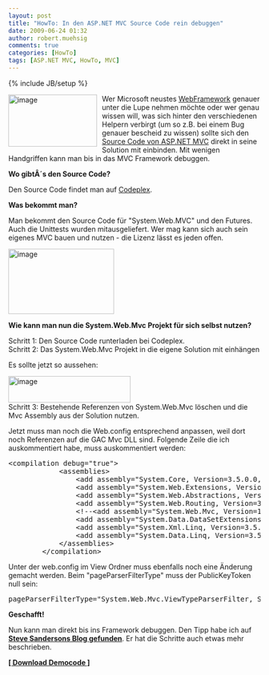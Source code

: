 ```yaml
---
layout: post
title: "HowTo: In den ASP.NET MVC Source Code rein debuggen"
date: 2009-06-24 01:32
author: robert.muehsig
comments: true
categories: [HowTo]
tags: [ASP.NET MVC, HowTo, MVC]
---
```

{% include JB/setup %}
<p><a href="{{BASE_PATH}}/assets/wp-images/image767.png"><img style="border-top-width: 0px; border-left-width: 0px; border-bottom-width: 0px; margin: 0px 10px 0px 0px; border-right-width: 0px" height="104" alt="image" src="{{BASE_PATH}}/assets/wp-images/image-thumb745.png" width="177" align="left" border="0"></a>Wer Microsoft neustes <a href="http://asp.net/mvc">WebFramework</a> genauer unter die Lupe nehmen möchte oder wer genau wissen will, was sich hinter den verschiedenen Helpern verbirgt (um so z.B. bei einem Bug genauer bescheid zu wissen) sollte sich den <a href="http://aspnet.codeplex.com/Release/ProjectReleases.aspx?ReleaseId=24471">Source Code von ASP.NET MVC</a> direkt in seine Solution mit einbinden. Mit wenigen Handgriffen kann man bis in das MVC Framework debuggen.</p><!--more--> <p><strong>Wo gibtÂ´s den Source Code?</strong></p> <p>Den Source Code findet man auf <a href="http://aspnet.codeplex.com/Release/ProjectReleases.aspx?ReleaseId=24471">Codeplex</a>. </p> <p><strong>Was bekommt man?</strong></p> <p>Man bekommt den Source Code für "System.Web.MVC" und den Futures. Auch die Unittests wurden mitausgeliefert. Wer mag kann sich auch sein eigenes MVC bauen und nutzen - die Lizenz lässt es jeden offen.</p> <p><a href="{{BASE_PATH}}/assets/wp-images/image768.png"><img style="border-top-width: 0px; border-left-width: 0px; border-bottom-width: 0px; border-right-width: 0px" height="130" alt="image" src="{{BASE_PATH}}/assets/wp-images/image-thumb746.png" width="211" border="0"></a> </p> <p><strong>Wie kann man nun die System.Web.Mvc Projekt für sich selbst nutzen?</strong></p> <p>Schritt 1: Den Source Code runterladen bei Codeplex.<br>Schritt 2: Das System.Web.Mvc Projekt in die eigene Solution mit einhängen</p> <p>Es sollte jetzt so aussehen: </p> <p><a href="{{BASE_PATH}}/assets/wp-images/image769.png"><img style="border-top-width: 0px; border-left-width: 0px; border-bottom-width: 0px; border-right-width: 0px" height="53" alt="image" src="{{BASE_PATH}}/assets/wp-images/image-thumb747.png" width="244" border="0"></a> <br>Schritt 3: Bestehende Referenzen von System.Web.Mvc löschen und die Mvc Assembly aus der Solution nutzen.</p> <p>Jetzt muss man noch die Web.config entsprechend anpassen, weil dort noch Referenzen auf die GAC Mvc DLL sind. Folgende Zeile die ich auskommentiert habe, muss auskommentiert werden:</p> <div class="wlWriterSmartContent" id="scid:812469c5-0cb0-4c63-8c15-c81123a09de7:906278dc-2aac-4667-8c4c-9dc565ecec43" style="padding-right: 0px; display: inline; padding-left: 0px; float: none; padding-bottom: 0px; margin: 0px; padding-top: 0px"><pre name="code" class="c#">&lt;compilation debug="true"&gt;
			&lt;assemblies&gt;
				&lt;add assembly="System.Core, Version=3.5.0.0, Culture=neutral, PublicKeyToken=B77A5C561934E089"/&gt;
				&lt;add assembly="System.Web.Extensions, Version=3.5.0.0, Culture=neutral, PublicKeyToken=31BF3856AD364E35"/&gt;
				&lt;add assembly="System.Web.Abstractions, Version=3.5.0.0, Culture=neutral, PublicKeyToken=31BF3856AD364E35"/&gt;
				&lt;add assembly="System.Web.Routing, Version=3.5.0.0, Culture=neutral, PublicKeyToken=31BF3856AD364E35"/&gt;
				&lt;!--&lt;add assembly="System.Web.Mvc, Version=1.0.0.0, Culture=neutral, PublicKeyToken=31BF3856AD364E35"/&gt;--&gt;
				&lt;add assembly="System.Data.DataSetExtensions, Version=3.5.0.0, Culture=neutral, PublicKeyToken=B77A5C561934E089"/&gt;
				&lt;add assembly="System.Xml.Linq, Version=3.5.0.0, Culture=neutral, PublicKeyToken=B77A5C561934E089"/&gt;
				&lt;add assembly="System.Data.Linq, Version=3.5.0.0, Culture=neutral, PublicKeyToken=B77A5C561934E089"/&gt;
			&lt;/assemblies&gt;
		&lt;/compilation&gt;</pre></div>
<p>Unter der web.config im View Ordner muss ebenfalls noch eine Änderung gemacht werden. Beim "pageParserFilterType" muss der PublicKeyToken null sein:</p>
<div class="wlWriterSmartContent" id="scid:812469c5-0cb0-4c63-8c15-c81123a09de7:d944de80-423a-48d6-9386-975dcf0a067a" style="padding-right: 0px; display: inline; padding-left: 0px; float: none; padding-bottom: 0px; margin: 0px; padding-top: 0px"><pre name="code" class="c#">pageParserFilterType="System.Web.Mvc.ViewTypeParserFilter, System.Web.Mvc, Version=1.0.0.0, Culture=neutral, PublicKeyToken=null"</pre></div>
<p><strong>Geschafft!</strong></p>
<p>Nun kann man direkt bis ins Framework debuggen. Den Tipp habe ich auf <strong><a href="http://blog.codeville.net/2009/02/03/using-the-aspnet-mvc-source-code-to-debug-your-app/">Steve Sandersons Blog gefunden</a></strong>. Er hat die Schritte auch etwas mehr beschrieben.</p>
<p><strong><a href="http://{{BASE_PATH}}/assets/files/democode/mvcdebugintosource/mvcdebugintosource.zip">[ Download Democode ]</a></strong></p>
